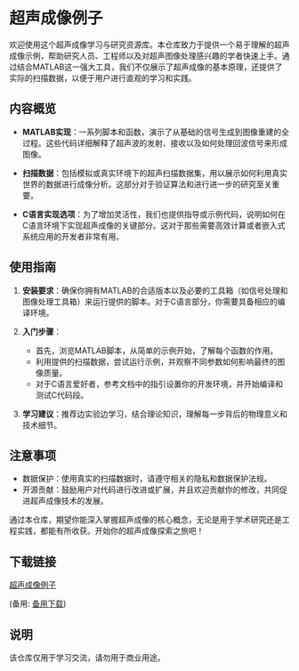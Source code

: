 # 超声成像例子

欢迎使用这个超声成像学习与研究资源库。本仓库致力于提供一个易于理解的超声成像示例，帮助研究人员、工程师以及对超声图像处理感兴趣的学者快速上手。通过结合MATLAB这一强大工具，我们不仅展示了超声成像的基本原理，还提供了实际的扫描数据，以便于用户进行直观的学习和实践。

## 内容概览

- **MATLAB实现**：一系列脚本和函数，演示了从基础的信号生成到图像重建的全过程。这些代码详细解释了超声波的发射、接收以及如何处理回波信号来形成图像。
  
- **扫描数据**：包括模拟或真实环境下的超声扫描数据集，用以展示如何利用真实世界的数据进行成像分析。这部分对于验证算法和进行进一步的研究至关重要。

- **C语言实现选项**：为了增加灵活性，我们也提供指导或示例代码，说明如何在C语言环境下实现超声成像的关键部分。这对于那些需要高效计算或者嵌入式系统应用的开发者非常有用。

## 使用指南

1. **安装要求**：确保你拥有MATLAB的合适版本以及必要的工具箱（如信号处理和图像处理工具箱）来运行提供的脚本。对于C语言部分，你需要具备相应的编译环境。

2. **入门步骤**：
   - 首先，浏览MATLAB脚本，从简单的示例开始，了解每个函数的作用。
   - 利用提供的扫描数据，尝试运行示例，并观察不同参数如何影响最终的图像质量。
   - 对于C语言爱好者，参考文档中的指引设置你的开发环境，并开始编译和测试C代码段。

3. **学习建议**：推荐边实验边学习，结合理论知识，理解每一步背后的物理意义和技术细节。

## 注意事项

- 数据保护：使用真实的扫描数据时，请遵守相关的隐私和数据保护法规。
- 开源贡献：鼓励用户对代码进行改进或扩展，并且欢迎贡献你的修改，共同促进超声成像技术的发展。

通过本仓库，期望你能深入掌握超声成像的核心概念，无论是用于学术研究还是工程实践，都能有所收获。开始你的超声成像探索之旅吧！

## 下载链接
[超声成像例子](https://pan.quark.cn/s/9483694967b0) 

(备用: [备用下载](https://pan.baidu.com/s/1azSH9lPwBEuirw7SWDY6ZQ?pwd=1234))

## 说明

该仓库仅用于学习交流，请勿用于商业用途。

